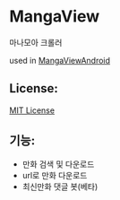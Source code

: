# MangaView
마나모아 크롤러

used in [MangaViewAndroid](https://github.com/junheah/MangaViewAndroid)

## License: ##
[MIT License](LICENSE)

## 기능: ##
- 만화 검색 및 다운로드
- url로 만화 다운로드
- 최신만화 댓글 봇(베타)

